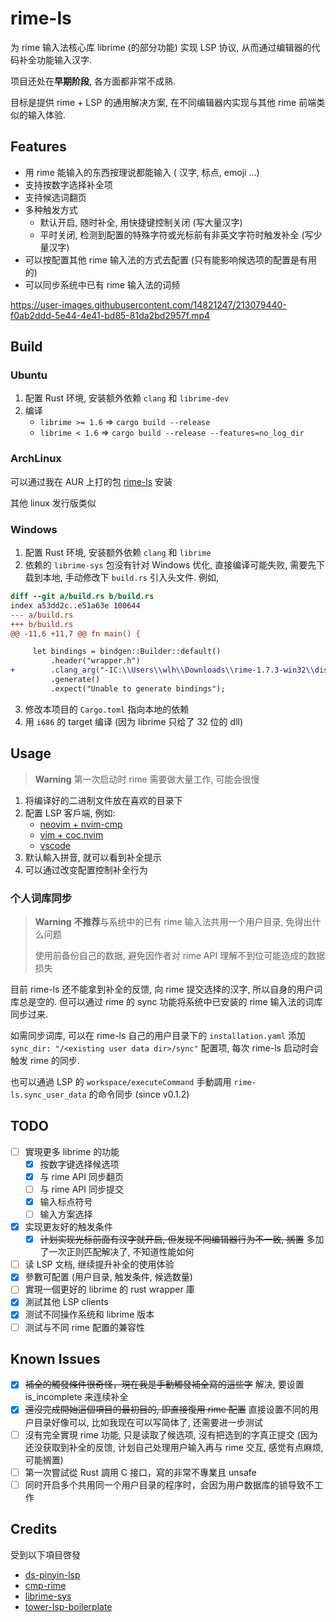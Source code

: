 # rime-ls

为 rime 输入法核心库 librime (的部分功能) 实现 LSP 协议, 从而通过编辑器的代码补全功能输入汉字.

项目还处在**早期阶段**, 各方面都非常不成熟.

目标是提供 rime + LSP 的通用解决方案, 在不同编辑器内实现与其他 rime 前端类似的输入体验.

## Features

- 用 rime 能输入的东西按理说都能输入 ( 汉字, 标点, emoji ...)
- 支持按数字选择补全项
- 支持候选词翻页
- 多种触发方式
    - 默认开启, 随时补全, 用快捷键控制关闭 (写大量汉字)
    - 平时关闭, 检测到配置的特殊字符或光标前有非英文字符时触发补全 (写少量汉字)
- 可以按配置其他 rime 输入法的方式去配置 (只有能影响候选项的配置是有用的)
- 可以同步系统中已有 rime 输入法的词频

https://user-images.githubusercontent.com/14821247/213079440-f0ab2ddd-5e44-4e41-bd85-81da2bd2957f.mp4

## Build

### Ubuntu

1. 配置 Rust 环境, 安装额外依赖 `clang` 和 `librime-dev`
2. 编译 
    - `librime >= 1.6` => `cargo build --release`
    - `librime < 1.6` => `cargo build --release --features=no_log_dir`

### ArchLinux

可以通过我在 AUR 上打的包 [rime-ls](https://aur.archlinux.org/packages/rime-ls) 安装

其他 linux 发行版类似

### Windows

1. 配置 Rust 环境, 安装额外依赖 `clang` 和 `librime`
2. 依赖的 `librime-sys` 包没有针对 Windows 优化, 直接编译可能失败, 需要先下载到本地,
手动修改下 `build.rs` 引入头文件. 例如,
```diff
diff --git a/build.rs b/build.rs
index a53dd2c..e51a63e 100644
--- a/build.rs
+++ b/build.rs
@@ -11,6 +11,7 @@ fn main() {

     let bindings = bindgen::Builder::default()
         .header("wrapper.h")
+        .clang_arg("-IC:\\Users\\wlh\\Downloads\\rime-1.7.3-win32\\dist\\include")
         .generate()
         .expect("Unable to generate bindings");
```
3. 修改本项目的 `Cargo.toml` 指向本地的依赖
4. 用 `i686` 的 target 编译 (因为 librime 只给了 32 位的 dll)

## Usage

> **Warning**
> 第一次启动时 rime 需要做大量工作, 可能会很慢

1. 将编译好的二进制文件放在喜欢的目录下
2. 配置 LSP 客戶端, 例如: 
    - [neovim + nvim-cmp](doc/nvim.md)
    - [vim + coc.nvim](doc/vim.md)
    - [vscode](doc/vscode.md)
3. 默认輸入拼音, 就可以看到补全提示
4. 可以通过改变配置控制补全行为

### 个人词库同步

> **Warning**
> **不推荐**与系统中的已有 rime 输入法共用一个用户目录, 免得出什么问题
> 
> 使用前备份自己的数据, 避免因作者对 rime API 理解不到位可能造成的数据损失

目前 rime-ls 还不能拿到补全的反馈, 向 rime 提交选择的汉字, 所以自身的用户词库总是空的.
但可以通过 rime 的 sync 功能将系统中已安装的 rime 输入法的词库同步过来.

如需同步词库, 可以在 rime-ls 自己的用户目录下的 `installation.yaml`
添加`sync_dir: "/<existing user data dir>/sync"` 配置项,
每次 rime-ls 启动时会触发 rime 的同步.

也可以通過 LSP 的 `workspace/executeCommand` 手動調用 `rime-ls.sync_user_data` 的命令同步 (since v0.1.2)

## TODO

- [ ] 實現更多 librime 的功能
    - [x] 按数字键选择候选项
    - [x] 与 rime API 同步翻页
    - [ ] 与 rime API 同步提交
    - [x] 输入标点符号
    - [ ] 输入方案选择
- [x] 实现更友好的触发条件
    - [x] ~~计划实现光标前面有汉字就开启, 但发现不同编辑器行为不一致, 搁置~~ 多加了一次正则匹配解决了, 不知道性能如何
- [ ] 读 LSP 文档, 继续提升补全的使用体验
- [x] 參數可配置 (用户目录, 触发条件, 候选数量)
- [ ] 實現一個更好的 librime 的 rust wrapper 庫
- [x] 測試其他 LSP clients
- [x] 测试不同操作系统和 librime 版本
- [ ] 测试与不同 rime 配置的兼容性

## Known Issues

- [x] ~~補全的觸發條件很奇怪，現在我是手動觸發補全寫的這些字~~ 解决, 要设置 is_incomplete 来连续补全
- [x] ~~還沒完成開始這個項目的最初目的, 即直接復用 rime 配置~~ 直接设置不同的用户目录好像可以, 比如我现在可以写简体了, 还需要进一步测试
- [ ] 沒有完全實現 rime 功能, 只是读取了候选项, 沒有把选到的字真正提交 
(因为还没获取到补全的反馈, 计划自己处理用户输入再与 rime 交互, 感觉有点麻烦, 可能搁置)
- [ ] 第一次嘗試從 Rust 調用 C 接口，寫的非常不專業且 unsafe
- [ ] 同时开启多个共用同一个用户目录的程序时，会因为用户数据库的锁导致不工作

## Credits

受到以下項目啓發

- [ds-pinyin-lsp](https://github.com/iamcco/ds-pinyin-lsp)
- [cmp-rime](https://github.com/Ninlives/cmp-rime)
- [librime-sys](https://github.com/lotem/librime-sys)
- [tower-lsp-boilerplate](https://github.com/IWANABETHATGUY/tower-lsp-boilerplate)

